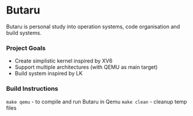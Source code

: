 # Butaru

Butaru is personal study into operation systems, code organisation and build systems.

### Project Goals

- Create simplistic kernel inspired by XV6
- Support multiple architectures (with QEMU as main target)
- Build system inspired by LK

### Build Instructions

`make qemu` - to compile and run Butaru in Qemu
`make clean` - cleanup temp files
